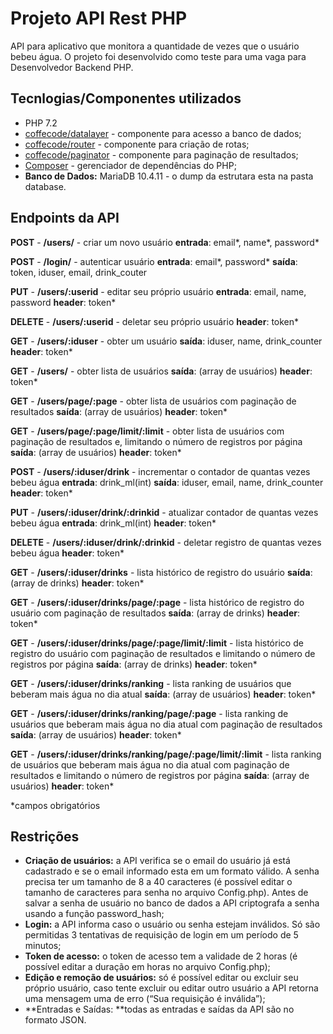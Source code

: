 # Projeto API Rest PHP
API para aplicativo que monitora a quantidade de vezes que o usuário bebeu água. O projeto foi desenvolvido como teste para uma vaga para Desenvolvedor Backend PHP.

## Tecnlogias/Componentes utilizados
- PHP 7.2
- [coffecode/datalayer](https://github.com/robsonvleite/datalayer "coffecode/datalayer") - componente para acesso a banco de dados;
- [coffecode/router](https://github.com/robsonvleite/router "coffecode/router") - componente para criação de rotas;
- [coffecode/paginator](https://github.com/robsonvleite/paginator "coffecode/paginator") - componente para paginação de resultados;
- [Composer](https://getcomposer.org/ "Composer") - gerenciador de dependências do PHP;
- **Banco de Dados:** MariaDB 10.4.11 - o dump da estrutara esta na pasta database.

## Endpoints da API
**POST** - **/users/** - criar um novo usuário
**entrada**: email*, name*, password*

**POST** - **/login/** - autenticar usuário
**entrada**: email*, password*
**saída**: token, iduser, email, drink_couter

**PUT** - **/users/:userid** - editar seu próprio usuário
**entrada**: email, name, password
**header**: token*

**DELETE** - **/users/:userid** - deletar seu próprio usuário
**header**: token*

**GET** - **/users/:iduser** - obter um usuário
**saída**: iduser, name, drink_counter
**header**: token*

**GET** - **/users/** - obter lista de usuários
**saída**: (array de usuários)
**header**: token*

**GET** - **/users/page/:page** - obter lista de usuários com paginação de resultados
**saída**: (array de usuários)
**header**: token*

**GET** - **/users/page/:page/limit/:limit** - obter lista de usuários com paginação de resultados e, limitando o número de registros por página
**saída**: (array de usuários)
**header**: token*

**POST** - **/users/:iduser/drink** - incrementar o contador de quantas vezes bebeu água
**entrada**: drink_ml(int)
**saída**: iduser, email, name, drink_counter
**header**: token*

**PUT** - **/users/:iduser/drink/:drinkid** - atualizar contador de quantas vezes bebeu água
**entrada**: drink_ml(int)
**header**: token*

**DELETE** - **/users/:iduser/drink/:drinkid** - deletar registro de quantas vezes bebeu água
**header**: token*

**GET** - **/users/:iduser/drinks** - lista histórico de registro do usuário
**saída**: (array de drinks)
**header**: token*

**GET** - **/users/:iduser/drinks/page/:page** - lista histórico de registro do usuário com paginação de resultados
**saída**: (array de drinks)
**header**: token*

**GET** - **/users/:iduser/drinks/page/:page/limit/:limit** - lista histórico de registro do usuário com paginação de resultados e limitando o número de registros por página
**saída**: (array de drinks)
**header**: token*

**GET** - **/users/:iduser/drinks/ranking** - lista ranking de usuários que beberam mais água no dia atual
**saída**: (array de usuários)
**header**: token*

**GET** - **/users/:iduser/drinks/ranking/page/:page** - lista ranking de usuários que beberam mais água no dia atual com paginação de resultados
**saída**: (array de usuários)
**header**: token*

**GET** - **/users/:iduser/drinks/ranking/page/:page/limit/:limit** - lista ranking de usuários que beberam mais água no dia atual com paginação de resultados e limitando o número de registros por página
**saída**: (array de usuários)
**header**: token*

*campos obrigatórios

## Restrições
- **Criação de usuários:** a API verifica se o email do usuário já está cadastrado e se o email informado esta em um formato válido. A senha precisa ter um tamanho de 8 a 40 caracteres (é possível editar o tamanho de caracteres para senha no arquivo Config.php). Antes de salvar a senha de usuário no banco de dados a API criptografa a senha usando a função password_hash;
- **Login:** a API informa caso o usuário ou senha estejam inválidos. Só são permitidas 3 tentativas de requisição de login em um período de 5 minutos;
- **Token de acesso:** o token de acesso tem a validade de 2 horas (é possível editar a duração em horas no arquivo Config.php);
- **Edição e remoção de usuários:** só é possível editar ou excluir seu próprio usuário, caso tente excluir ou editar outro usuário a API retorna uma mensagem uma de erro (“Sua requisição é inválida”);
- **Entradas e Saídas: **todas as entradas e saídas da API são no formato JSON.